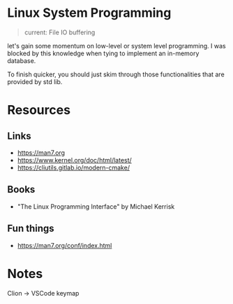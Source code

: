 # Linux System Programming
> current: File IO buffering

let's gain some momentum on low-level or system level programming. I was blocked by this knowledge when tying to implement an in-memory database.

To finish quicker, you should just skim through those functionalities that are provided by std lib.

# Resources

## Links
* https://man7.org
* https://www.kernel.org/doc/html/latest/
* https://cliutils.gitlab.io/modern-cmake/

## Books

+ "The Linux Programming Interface" by Michael Kerrisk

## Fun things

+ https://man7.org/conf/index.html

# Notes

Clion -> VSCode keymap